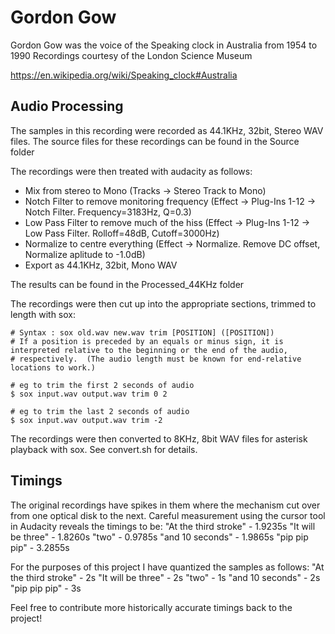 # Gordon Gow
Gordon Gow was the voice of the Speaking clock in Australia from 1954 to 1990
Recordings courtesy of the London Science Museum

https://en.wikipedia.org/wiki/Speaking_clock#Australia

## Audio Processing
The samples in this recording were recorded as 44.1KHz, 32bit, Stereo WAV files.  The source files for these recordings can be found in the Source folder

The recordings were then treated with audacity as follows:
- Mix from stereo to Mono (Tracks -> Stereo Track to Mono)
- Notch Filter to remove monitoring frequency (Effect -> Plug-Ins 1-12 -> Notch Filter.  Frequency=3183Hz, Q=0.3)
- Low Pass Filter to remove much of the hiss (Effect -> Plug-Ins 1-12 -> Low Pass Filter.  Rolloff=48dB, Cutoff=3000Hz)
- Normalize to centre everything (Effect -> Normalize.  Remove DC offset, Normalize aplitude to -1.0dB)
- Export as 44.1KHz, 32bit, Mono WAV

The results can be found in the Processed_44KHz folder

The recordings were then cut up into the appropriate sections, trimmed to length with sox:
```
# Syntax : sox old.wav new.wav trim [POSITION] ([POSITION])
# If a position is preceded by an equals or minus sign, it is interpreted relative to the beginning or the end of the audio,
# respectively.  (The audio length must be known for end-relative locations to work.)

# eg to trim the first 2 seconds of audio
$ sox input.wav output.wav trim 0 2

# eg to trim the last 2 seconds of audio
$ sox input.wav output.wav trim -2
```

The recordings were then converted to 8KHz, 8bit WAV files for asterisk playback with sox.  See convert.sh for details.

## Timings
The original recordings have spikes in them where the mechanism cut over from one optical disk to the next.  Careful measurement using the cursor tool in Audacity reveals the timings to be:
"At the third stroke" - 1.9235s
"It will be three" - 1.8260s
"two" - 0.9785s
"and 10 seconds" - 1.9865s
"pip pip pip" - 3.2855s

For the purposes of this project I have quantized the samples as follows:
"At the third stroke" - 2s
"It will be three" - 2s
"two" - 1s
"and 10 seconds" - 2s
"pip pip pip" - 3s

Feel free to contribute more historically accurate timings back to the project!